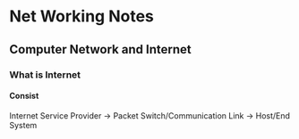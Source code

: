 # Net Working Notes

## Computer Network and Internet

### What is Internet

#### Consist

Internet Service Provider -> Packet Switch/Communication Link -> Host/End System

